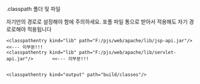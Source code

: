 
.classpath 폴더 및 파일

자기만의 경로로 설정해야 함에 주의하세요. 포폴 파일 통으로 받아서 적용해도 자기 경로로해야 적용됩니다


<?xml version="1.0" encoding="UTF-8"?>
<classpath>
	<classpathentry kind="src" path="src"/>
	<classpathentry kind="con" path="org.eclipse.jdt.launching.JRE_CONTAINER/org.eclipse.jdt.internal.debug.ui.launcher.StandardVMType/JavaSE-1.8">
		<attributes>
			<attribute name="owner.project.facets" value="java"/>
		</attributes>
	</classpathentry>
	<classpathentry kind="con" path="org.eclipse.jst.j2ee.internal.web.container"/>
	<classpathentry kind="con" path="org.eclipse.jst.j2ee.internal.module.container"/>
	
	
	<classpathentry kind="lib" path="F:/pjs/web/apache/lib/jsp-api.jar"/>			<<--- 이부분!!!
	<classpathentry kind="lib" path="F:/pjs/web/apache/lib/servlet-api.jar"/>		<<--- 이부분!!!
	
	
	<classpathentry kind="output" path="build/classes"/>
</classpath>
